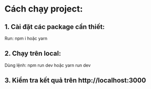 # Cách chạy project:

## 1. Cài đặt các package cần thiết:

Run: npm i hoặc yarn

## 2. Chạy trên local:

Dùng lệnh: npm run dev hoặc yarn run dev

## 3. Kiểm tra kết quả trên http://localhost:3000
